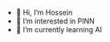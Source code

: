 - 👋 Hi, I’m Hossein
- 👀 I’m interested in PINN
- 🌱 I’m currently learning AI

<!---
HossenNdr/HossenNdr is a ✨ special ✨ repository because its `README.md` (this file) appears on your GitHub profile.
You can click the Preview link to take a look at your changes.
--->
